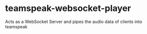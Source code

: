 # teamspeak-websocket-player
Acts as a WebSocket Server and pipes the audio data of clients into teamspeak
